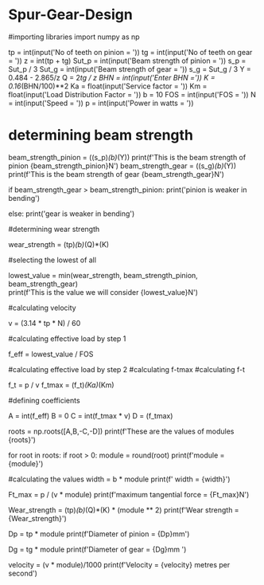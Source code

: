 # Spur-Gear-Design
#importing libraries
import numpy as np


tp = int(input('No of teeth on pinion = '))
tg = int(input('No of teeth on gear = '))
z = int(tp + tg)
Sut_p = int(input('Beam strength of pinion = '))
s_p = Sut_p / 3
Sut_g = int(input('Beam strength of gear = '))
s_g = Sut_g / 3
Y = 0.484 - 2.865/z
Q = 2*tg / z
BHN = int(input('Enter BHN ='))
K = 0.16*(BHN/100)**2
Ka = float(input('Service factor = '))
Km = float(input('Load Distribution Factor = '))
b = 10 
FOS = int(input('FOS = '))
N = int(input('Speed = '))
p = int(input('Power in watts = '))

# determining beam strength
beam_strength_pinion = ((s_p)*(b)*(Y))
print(f'This is the beam strength of pinion {beam_strength_pinion}N')
beam_strength_gear = ((s_g)*(b)*(Y))
print(f'This is the beam strength of gear {beam_strength_gear}N')

if beam_strength_gear > beam_strength_pinion:
    print('pinion is weaker in bending')
    
else:
    print('gear is weaker in bending')
    
#determining wear strength

wear_strength = (tp)*(b)*(Q)*(K)

#selecting the lowest of all

lowest_value = min(wear_strength, beam_strength_pinion, beam_strength_gear)  
print(f'This is the value we will consider {lowest_value}N')

#calculating velocity

v = (3.14 * tp * N) / 60

#calculating effective load by step 1

f_eff = lowest_value / FOS

#calculating effective load by step 2
#calculating f-tmax
#calculating f-t

f_t = p / v
f_tmax = (f_t)*(Ka)*(Km)

#defining coefficients

A = int(f_eff)
B = 0
C = int(f_tmax * v)
D = (f_tmax)

roots = np.roots([A,B,-C,-D])
print(f'These are the values of modules {roots}')

for root in roots:
    if root > 0:
        module = round(root)
        print(f'module = {module}')
        
#calculating the values
width = b * module
print(f' width = {width}')

Ft_max =  p / (v * module)
print(f'maximum tangential force = {Ft_max}N')

Wear_strength = (tp)*(b)*(Q)*(K) * (module ** 2)
print(f'Wear strength = {Wear_strength}')

Dp = tp * module
print(f'Diameter of pinion  = {Dp}mm')

Dg = tg * module
print(f'Diameter of gear = {Dg}mm ')

velocity = (v * module)/1000
print(f'Velocity = {velocity} metres per second')
